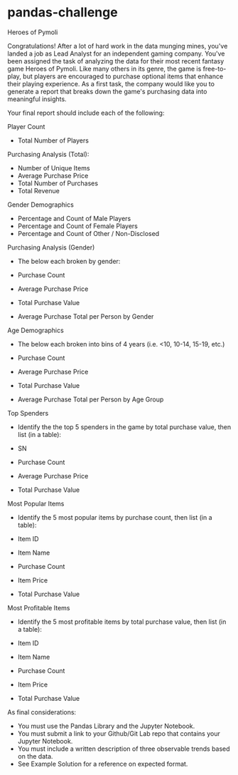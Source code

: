 # pandas-challenge
Heroes of Pymoli

Congratulations! After a lot of hard work in the data munging mines, you've landed a job as Lead Analyst for an independent gaming company. You've been assigned the task of analyzing the data for their most recent fantasy game Heroes of Pymoli.
Like many others in its genre, the game is free-to-play, but players are encouraged to purchase optional items that enhance their playing experience. As a first task, the company would like you to generate a report that breaks down the game's purchasing data into meaningful insights.

Your final report should include each of the following:

Player Count

* Total Number of Players

Purchasing Analysis (Total):

 * Number of Unique Items
 * Average Purchase Price
 * Total Number of Purchases
 * Total Revenue


Gender Demographics

 * Percentage and Count of Male Players
 * Percentage and Count of Female Players
 * Percentage and Count of Other / Non-Disclosed


Purchasing Analysis (Gender)

* The below each broken by gender:

 * Purchase Count
 * Average Purchase Price
 * Total Purchase Value
 * Average Purchase Total per Person by Gender


Age Demographics

* The below each broken into bins of 4 years (i.e. <10, 10-14, 15-19, etc.)

 * Purchase Count
 * Average Purchase Price
 * Total Purchase Value
 * Average Purchase Total per Person by Age Group




Top Spenders

* Identify the the top 5 spenders in the game by total purchase value, then list (in a table):

 * SN
 * Purchase Count
 * Average Purchase Price
 * Total Purchase Value




Most Popular Items

* Identify the 5 most popular items by purchase count, then list (in a table):

 * Item ID
 * Item Name
 * Purchase Count
 * Item Price
 * Total Purchase Value




Most Profitable Items

* Identify the 5 most profitable items by total purchase value, then list (in a table):

 * Item ID
 * Item Name
 * Purchase Count
 * Item Price
 * Total Purchase Value



As final considerations:

 * You must use the Pandas Library and the Jupyter Notebook.
 * You must submit a link to your Github/Git Lab repo that contains your Jupyter Notebook.
 * You must include a written description of three observable trends based on the data.
 * See Example Solution for a reference on expected format.
